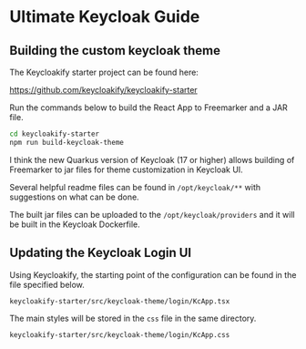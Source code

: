 # Ultimate Keycloak Guide

## Building the custom keycloak theme

The Keycloakify starter project can be found here:

<https://github.com/keycloakify/keycloakify-starter>

Run the commands below to build the React App to Freemarker and a JAR file.

```bash
cd keycloakify-starter
npm run build-keycloak-theme
```

I think the new Quarkus version of Keycloak (17 or higher) allows building of Freemarker to jar files for theme customization in Keycloak UI.

Several helpful readme files can be found in `/opt/keycloak/**` with suggestions on what can be done.

The built jar files can be uploaded to the `/opt/keycloak/providers` and it will be built in the Keycloak Dockerfile.

## Updating the Keycloak Login UI

Using Keycloakify, the starting point of the configuration can be found in the file specified below.

`keycloakify-starter/src/keycloak-theme/login/KcApp.tsx`

The main styles will be stored in the `css` file in the same directory.

`keycloakify-starter/src/keycloak-theme/login/KcApp.css`
